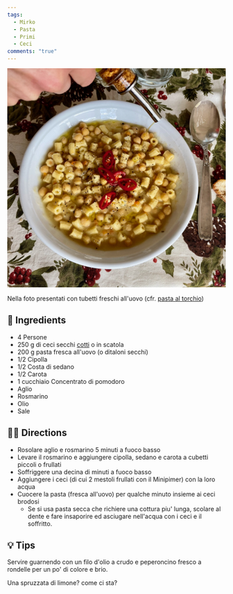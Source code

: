 ```yaml
---
tags:
  - Mirko
  - Pasta
  - Primi
  - Ceci
comments: "true"
---
```


![](../images/pasta-e-ceci.jpeg)

Nella foto presentati con tubetti freschi all'uovo (cfr. [pasta al torchio](../Basi/Pasta%20al%20torchio.md))

## 🧾 Ingredients

- 4 Persone
- 250 g di ceci secchi [cotti](../Basi/Ceci%20cotti.md) o in scatola
- 200 g pasta fresca all'uovo (o ditaloni secchi)
- 1/2 Cipolla
- 1/2 Costa di sedano
- 1/2 Carota
- 1 cucchiaio Concentrato di pomodoro
- Aglio
- Rosmarino
- Olio
- Sale

## 👩‍🍳 Directions

- Rosolare aglio e rosmarino 5 minuti a fuoco basso
- Levare il rosmarino e aggiungere cipolla, sedano e carota a cubetti piccoli o frullati
- Soffriggere una decina di minuti a fuoco basso
- Aggiungere i ceci (di cui 2 mestoli frullati con il Minipimer) con la loro acqua
- Cuocere la pasta (fresca all'uovo) per qualche minuto insieme ai ceci brodosi
  - Se si usa pasta secca che richiere una cottura piu' lunga, scolare al dente e fare insaporire ed asciugare nell'acqua con i ceci e il soffritto.

## 💡 Tips

Servire guarnendo con un filo d'olio a crudo e peperoncino fresco a rondelle per un po' di colore e brio.

Una spruzzata di limone? come ci sta?
